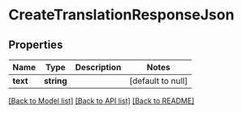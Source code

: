 # CreateTranslationResponseJson

## Properties
Name | Type | Description | Notes
------------ | ------------- | ------------- | -------------
**text** | **string** |  | [default to null]

[[Back to Model list]](../README.md#documentation-for-models) [[Back to API list]](../README.md#documentation-for-api-endpoints) [[Back to README]](../README.md)


